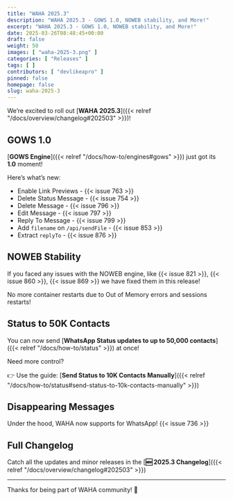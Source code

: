 ```yaml
---
title: "WAHA 2025.3"
description: "WAHA 2025.3 - GOWS 1.0, NOWEB stability, and More!"
excerpt: "WAHA 2025.3 - GOWS 1.0, NOWEB stability, and More!"
date: 2025-03-26T08:48:45+00:00
draft: false
weight: 50
images: [ "waha-2025-3.png" ]
categories: [ "Releases" ]
tags: [ ]
contributors: [ "devlikeapro" ]
pinned: false
homepage: false
slug: waha-2025-3
---
```


We’re excited to roll out [**WAHA 2025.3**]({{< relref "/docs/overview/changelog#202503" >}})!

## GOWS 1.0 

[**GOWS Engine**]({{< relref "/docs/how-to/engines#gows" >}}) just got its **1.0** moment!

Here’s what’s new:
- Enable Link Previews - {{< issue 763 >}}
- Delete Status Message - {{< issue 754  >}}
- Delete Message - {{< issue 796  >}}
- Edit Message - {{< issue 797  >}}
- Reply To Message - {{< issue 799  >}}
- Add `filename` on `/api/sendFile` - {{< issue 853 >}}
- Extract `replyTo` - {{< issue 876 >}}

## NOWEB Stability
If you faced any issues with the NOWEB engine, like
{{< issue 821 >}}, {{< issue 860 >}}, {{< issue 869 >}}
we have fixed them in this release!

No more container restarts due to Out of Memory errors and sessions restarts!

## Status to 50K Contacts

You can now send [**WhatsApp Status updates to up to 50,000 contacts**]({{< relref "/docs/how-to/status" >}}) at once!

Need more control?

👉 Use the guide: [**Send Status to 10K Contacts Manually**]({{< relref "/docs/how-to/status#send-status-to-10k-contacts-manually" >}})

## Disappearing Messages

Under the hood, WAHA now supports for WhatsApp! {{< issue 736 >}}


## Full Changelog

Catch all the updates and minor releases in the [**🆕 2025.3 Changelog**]({{< relref "/docs/overview/changelog#202503" >}})

---

Thanks for being part of WAHA community! 🙌